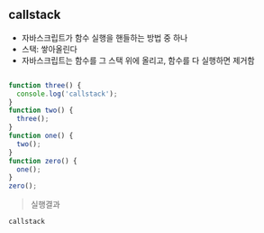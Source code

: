 ## callstack
-  자바스크립트가 함수 실행을 핸들하는 방법 중 하나
-  스택: 쌓아올린다
-  자바스크립트는 함수를 그 스택 위에 올리고, 함수를 다 실행하면 제거함

```javascript

function three() {
  console.log('callstack');
}
function two() {
  three();
}
function one() {
  two();
}
function zero() {
  one();
}
zero();

```

>실행결과
```
callstack
```

